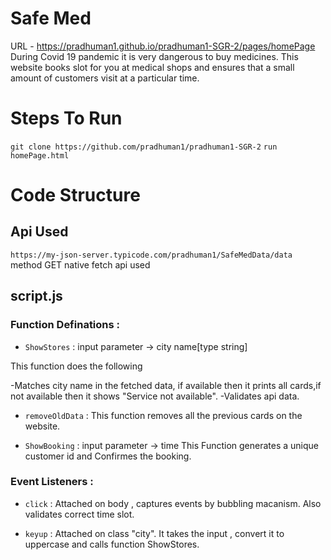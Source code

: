 # Safe Med
URL - https://pradhuman1.github.io/pradhuman1-SGR-2/pages/homePage
During Covid 19 pandemic it is very dangerous to buy medicines.
This website books slot for you at medical shops and ensures that a small amount of customers visit at a particular time.
# Steps To Run
`git clone https://github.com/pradhuman1/pradhuman1-SGR-2`
`run homePage.html`

# Code Structure
## Api Used
`https://my-json-server.typicode.com/pradhuman1/SafeMedData/data`
method GET
native fetch api used


## script.js

### Function Definations : 

* `ShowStores` : input parameter -> city name[type string]

This function does the following 

-Matches city name in the fetched data, if available then it prints all cards,if not available then it shows "Service not available".
-Validates api data.

 * `removeOldData` : 
This function removes all the previous cards on the website.

* `ShowBooking` : input parameter -> time
This Function generates a unique customer id and Confirmes the booking.

 ### Event Listeners : 

* `click` :
Attached on body , captures events by bubbling macanism.
Also validates correct time slot.

* `keyup` :
Attached on class "city".
It takes the input , convert it to uppercase and calls function ShowStores.











